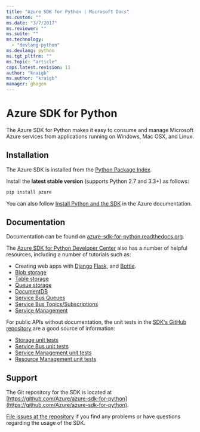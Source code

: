 ```yaml
---
title: "Azure SDK for Python | Microsoft Docs"
ms.custom: ""
ms.date: "3/7/2017"
ms.reviewer: ""
ms.suite: ""
ms.technology: 
  - "devlang-python"
ms.devlang: python
ms.tgt_pltfrm: ""
ms.topic: "article"
caps.latest.revision: 11
author: "kraigb"
ms.author: "kraigb"
manager: ghogen
---
```


# Azure SDK for Python

The Azure SDK for Python makes it easy to consume and manage Microsoft Azure services from applications running on Windows, Mac OSX, and Linux.

## Installation

The Azure SDK is installed from the [Python Package Index](https://pypi.python.org/pypi/azure).

Install the **latest stable version** (supports Python 2.7 and 3.3+) as follows:

```bash
pip install azure
```

You can also follow [Install Python and the SDK](https://azure.microsoft.com/documentation/articles/python-how-to-install/) in the Azure documentation.

## Documentation

Documentation can be found on [azure-sdk-for-python.readthedocs.org](http://azure-sdk-for-python.readthedocs.org/en/latest/index.html).

The [Azure SDK for Python Developer Center](http://azure.microsoft.com/develop/python/) also has a number of helpful resources, including a number of tutorials such as:

  - Creating web apps with [Django](https://docs.microsoft.com/azure/app-service-web/web-sites-python-create-deploy-django-app) [Flask](https://docs.microsoft.com/azure/app-service-web/web-sites-python-create-deploy-flask-app), and [Bottle](https://docs.microsoft.com/azure/app-service-web/web-sites-python-create-deploy-bottle-app).
  - [Blob storage](https://docs.microsoft.com/azure/storage/storage-python-how-to-use-blob-storage)
  - [Table storage](https://docs.microsoft.com/azure/storage/storage-python-how-to-use-table-storage)
  - [Queue storage](https://docs.microsoft.com/azure/storage/storage-python-how-to-use-queue-storage)
  - [DocumentDB](https://docs.microsoft.com/azure/documentdb/documentdb-python-application)
  - [Service Bus Queues](https://docs.microsoft.com/azure/service-bus-messaging/service-bus-python-how-to-use-queues)
  - [Service Bus Topics/Subscriptions](https://docs.microsoft.com/azure/service-bus-messaging/service-bus-python-how-to-use-topics-subscriptions)
  - [Service Management](https://docs.microsoft.com/azure/cloud-services/cloud-services-python-how-to-use-service-management)

For public APIs without documentation, the unit tests in the [SDK's GitHub repository](https://github.com/Azure/azure-sdk-for-python) are a good source of information:

- [Storage unit tests](https://github.com/Azure/azure-storage-python/tree/master/tests)
- [Service Bus unit tests](https://github.com/Azure/azure-sdk-for-python/tree/master/azure-servicebus/tests)
- [Service Management unit tests](https://github.com/Azure/azure-sdk-for-python/tree/master/azure-servicemanagement-legacy/tests)
- [Resource Management unit tests](https://github.com/Azure/azure-sdk-for-python/tree/master/azure-mgmt/tests)

## Support

The Git repository for the SDK is located at [https://github.com/Azure/azure-sdk-for-python](https://github.com/Azure/azure-sdk-for-python).

[File issues at the repository](https://github.com/Azure/azure-sdk-for-python/issues) if you find any problems or have questions regarding the usage of the SDK.
